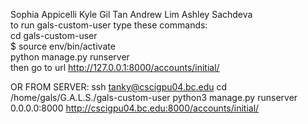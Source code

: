 Sophia Appicelli
Kyle Gil Tan
Andrew Lim
Ashley Sachdeva
<br/>
to run gals-custom-user type these commands:
<br/>
cd gals-custom-user
<br/>
$ source env/bin/activate
<br/>
python manage.py runserver
<br/>
then go to url http://127.0.0.1:8000/accounts/initial/

OR FROM SERVER:
ssh tanky@cscigpu04.bc.edu
cd /home/gals/G.A.L.S./gals-custom-user
python3 manage.py runserver 0.0.0.0:8000
http://cscigpu04.bc.edu:8000/accounts/initial/
